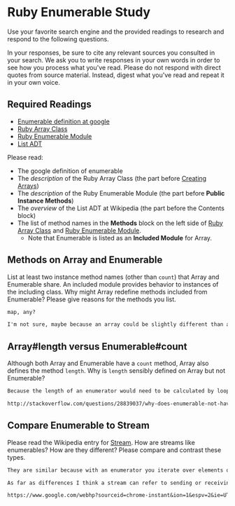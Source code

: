 # Ruby Enumerable Study

Use your favorite search engine and the provided readings to research and
respond to the following questions.

In your responses, be sure to cite any relevant sources you consulted in your
search. We ask you to write responses in your own words in order to see how you
process what you've read. Please do not respond with direct quotes from source
material. Instead, digest what you've read and repeat it in your own voice.

## Required Readings

-   [Enumerable definition at google](https://www.google.com/#q=enumerable+definition)
-   [Ruby Array Class](http://ruby-doc.org/core-2.3.0/Array.html)
-   [Ruby Enumerable Module](http://ruby-doc.org/core-2.3.0/Enumerable.html)
-   [List ADT](https://en.wikipedia.org/wiki/List_%28abstract_data_type%29)

Please read:

-   The google definition of enumerable
-   The _description_ of the Ruby
    Array Class (the part before [Creating
    Arrays](http://ruby-doc.org/core-2.3.0/Array.html#class-Array-label-Creating+Arrays))
-   The _description_ of the Ruby Enumerable Module (the part before **Public
    Instance Methods**)
-   The _overview_ of the List ADT at Wikipedia (the part
    before the Contents block)
-   The list of method names
    in the **Methods** block on the left side of [Ruby Array
    Class](http://ruby-doc.org/core-2.3.0/Array.html) and [Ruby Enumerable
    Module](http://ruby-doc.org/core-2.3.0/Enumerable.html).
    -   Note that Enumerable
        is listed as an **Included Module** for Array.

## Methods on Array and Enumerable

List at least two instance method names (other than `count`) that Array and
Enumerable share. An included module provides behavior to instances of the
including class. Why might Array redefine methods included from Enumerable?
Please give reasons for the methods you list.

```md
map, any?

I'm not sure, maybe because an array could be slightly different than an enumerable so those differences need to be handled in the different defined methods.
```

## Array#length versus Enumerable#count

Although both Array and Enumerable have a `count` method, Array also defines the
method `length`.  Why is `length` sensibly defined on Array but not Enumerable?

```md
Because the length of an enumerator would need to be calculated by looping through the enumerator which could be slow based on the data type. An array has a size which gets updated every time it is modified so it is quick to retrieve.

http://stackoverflow.com/questions/28839037/why-does-enumerable-not-have-a-length-attribute-in-ruby
```

## Compare Enumerable to Stream

Please read the Wikipedia entry for
[Stream](https://en.wikipedia.org/wiki/Stream_%28computing%29).  How are streams
like enumerables?  How are they different?  Please compare and contrast these
types.

```md
They are similar because with an enumerator you iterate over elements one at a time which is how a stream works as well.

As far as differences I think a stream can refer to sending or receiving but an enumerator is only iterating over a given set of data.

https://www.google.com/webhp?sourceid=chrome-instant&ion=1&espv=2&ie=UTF-8#q=stream+definition
```
